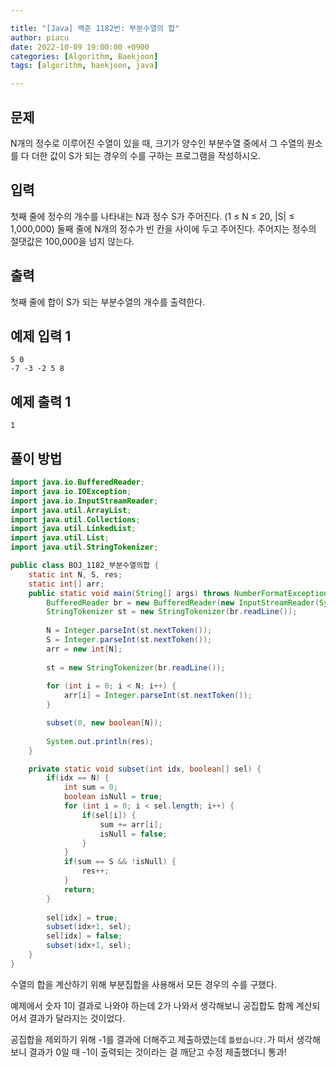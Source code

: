 ```yaml
---

title: "[Java] 백준 1182번: 부분수열의 합"
author: piacu
date: 2022-10-09 19:00:00 +0900
categories: [Algorithm, Baekjoon]
tags: [algorithm, baekjoon, java]

---
```


## 문제

N개의 정수로 이루어진 수열이 있을 때, 크기가 양수인 부분수열 중에서 그 수열의 원소를 다 더한 값이 S가 되는 경우의 수를 구하는 프로그램을 작성하시오.

## 입력

첫째 줄에 정수의 개수를 나타내는 N과 정수 S가 주어진다. (1 ≤ N ≤ 20, |S| ≤ 1,000,000) 둘째 줄에 N개의 정수가 빈 칸을 사이에 두고 주어진다. 주어지는 정수의 절댓값은 100,000을 넘지 않는다.

## 출력

첫째 줄에 합이 S가 되는 부분수열의 개수를 출력한다.

## 예제 입력 1

```
5 0
-7 -3 -2 5 8
```

## 예제 출력 1

```
1
```



## 풀이 방법

```java
import java.io.BufferedReader;
import java.io.IOException;
import java.io.InputStreamReader;
import java.util.ArrayList;
import java.util.Collections;
import java.util.LinkedList;
import java.util.List;
import java.util.StringTokenizer;

public class BOJ_1182_부분수열의합 {
	static int N, S, res;
	static int[] arr;
	public static void main(String[] args) throws NumberFormatException, IOException {
		BufferedReader br = new BufferedReader(new InputStreamReader(System.in));
		StringTokenizer st = new StringTokenizer(br.readLine());
		
		N = Integer.parseInt(st.nextToken());
		S = Integer.parseInt(st.nextToken());
		arr = new int[N];
		
		st = new StringTokenizer(br.readLine());
		
		for (int i = 0; i < N; i++) {
			arr[i] = Integer.parseInt(st.nextToken());
		}

		subset(0, new boolean[N]);
		
		System.out.println(res);
	}

	private static void subset(int idx, boolean[] sel) {
		if(idx == N) {
			int sum = 0;
			boolean isNull = true;
			for (int i = 0; i < sel.length; i++) {
				if(sel[i]) {
					sum += arr[i];
					isNull = false;
				}
			}
			if(sum == S && !isNull) {
				res++;
			}
			return;
		}
		
		sel[idx] = true;
		subset(idx+1, sel);
		sel[idx] = false;
		subset(idx+1, sel);
	}
}
```

수열의 합을 계산하기 위해 부분집합을 사용해서 모든 경우의 수를 구했다.

예제에서 숫자 1이 결과로 나와야 하는데 2가 나와서 생각해보니 공집합도 함께 계산되어서 결과가 달라지는 것이었다.

공집합을 제외하기 위해 -1를 결과에 더해주고 제출하였는데 `틀렸습니다.`가 떠서 생각해보니 결과가 0일 때 -1이 출력되는 것이라는 걸 깨닫고 수정 제출했더니 통과!
